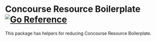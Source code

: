 # Concourse Resource Boilerplate  [![Go Reference](https://pkg.go.dev/badge/github.com/crhntr/resource.svg)](https://pkg.go.dev/github.com/crhntr/resource/pkg)

This package has helpers for reducing Concourse Resource Boilerplate.